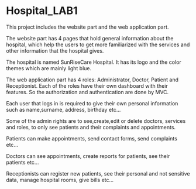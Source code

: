 # Hospital_LAB1
This project includes the website part and the web application part.

The website part has 4 pages that hold general information about the hospital, which help the users to get more familiarized with the services and other information that the hospital gives.

The hospital is named SunRiseCare Hospital. It has its logo and the color themes which are mainly light blue.

The web application part has 4 roles: Administrator, Doctor, Patient and Receptionist. Each of the roles have their own dashboard with their features. So the authorization and authentication are done by MVC.

Each user that logs in is required to give their own personal information such as name,surname, address, birthday etc...

Some of the admin rights are to see,create,edit or delete doctors, services and roles, to only see patients and their complaints and appointments.

Patients can make appointments, send contact forms, send complaints etc...

Doctors can see appointments, create reports for patients, see their patients etc...

Receptionists can register new patients, see their personal and not sensitive data, manage hospital rooms, give bills etc...

